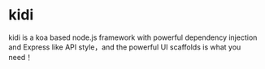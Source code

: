 # kidi
kidi is a koa based node.js framework with powerful dependency injection and Express like API style，and the powerful UI scaffolds is what you need！

